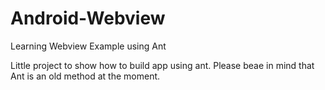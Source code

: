 # Android-Webview
Learning Webview Example using Ant

Little project to show how to build app using ant. Please beae in mind that Ant is an old method at the moment. 
